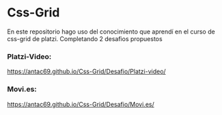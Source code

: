 # Css-Grid
En este repositorio hago uso del conocimiento que aprendí en el curso de css-grid de platzi. Completando 2 desafios propuestos

### Platzi-Video:
  https://antac69.github.io/Css-Grid/Desafio/Platzi-video/  
### Movi.es:
  https://antac69.github.io/Css-Grid/Desafio/Movi.es/
